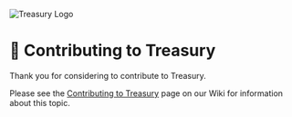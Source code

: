![Treasury Logo](https://i.ibb.co/gPN6x5P/Treasury250.png)

# 🚀 Contributing to Treasury

Thank you for considering to contribute to Treasury.

Please see the [Contributing to Treasury](https://github.com/lokka30/Treasury/wiki/Contributing-to-Treasury) page on our Wiki for information about this topic.
